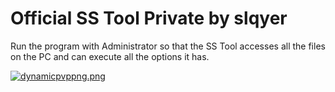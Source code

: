 # Official SS Tool Private by slqyer

Run the program with Administrator so that the SS Tool accesses all the files on the PC and can execute all the options it has.

[![dynamicpvppng.png](https://i.postimg.cc/MTjx63wW/dynamicpvppng.png)](https://postimg.cc/MMxgtDX4)
